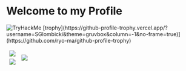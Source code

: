 # Welcome to my Profile
<img src="https://tryhackme-badges.s3.amazonaws.com/glombo.png" alt="TryHackMe">
[trophy](https://github-profile-trophy.vercel.app/?username=SGlombicki&theme=gruvbox&column=-1&no-frame=true)](https://github.com/ryo-ma/github-profile-trophy)
<table class="tg" cellspacing="0" cellpadding="0" style="border:none;">
<thead>
  <tr style="border:none;">
    <td class="tg-0pky" style="border:none;">
      <img src="https://github-readme-streak-stats.herokuapp.com?user=SGlombicki&theme=gruvbox&hide_border=true" />
    </td>
    <td class="tg-0pky" rowspan="2" style="border:none;">
      <img src="https://github-readme-stats.vercel.app/api/top-langs/?username=SGlombicki&theme=gruvbox&hide_border=true&langs_count=8" />
    </td>
  </tr>
  <tr style="border:none;">
    <td class="tg-0pky" style="border:none;">
      <img src="https://github-readme-stats.vercel.app/api?username=SGlombicki&show_icons=true&theme=gruvbox&hide_border=true" />
    </td>
  </tr>
</thead>
</table>
